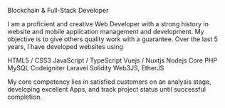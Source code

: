 Blockchain & Full-Stack Developer

I am a proficient and creative Web Developer with a strong history in website and mobile application management and development.
My objective is to give others quality work with a guarantee. Over the last 5 years, I have developed websites using

HTML5 / CSS3
JavaScript / TypeScript
Vuejs / Nuxtjs
Nodejs
Core PHP
MySQL
Codeigniter
Laravel
Solidity
Web3JS, EtherJS

My core competency lies in satisfied customers on an analysis stage, developing excellent Apps, and track project status until successful completion.
